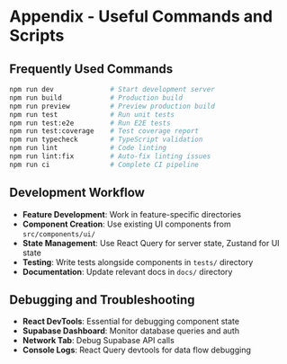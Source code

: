 # Appendix - Useful Commands and Scripts

## Frequently Used Commands

```bash
npm run dev              # Start development server
npm run build            # Production build
npm run preview          # Preview production build
npm run test             # Run unit tests
npm run test:e2e         # Run E2E tests
npm run test:coverage    # Test coverage report
npm run typecheck        # TypeScript validation
npm run lint             # Code linting
npm run lint:fix         # Auto-fix linting issues
npm run ci               # Complete CI pipeline
```

## Development Workflow

- **Feature Development**: Work in feature-specific directories
- **Component Creation**: Use existing UI components from `src/components/ui/`
- **State Management**: Use React Query for server state, Zustand for UI state
- **Testing**: Write tests alongside components in `tests/` directory
- **Documentation**: Update relevant docs in `docs/` directory

## Debugging and Troubleshooting

- **React DevTools**: Essential for debugging component state
- **Supabase Dashboard**: Monitor database queries and auth
- **Network Tab**: Debug Supabase API calls
- **Console Logs**: React Query devtools for data flow debugging
